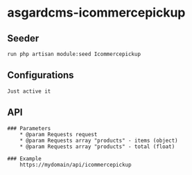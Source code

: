 # asgardcms-icommercepickup

## Seeder

    run php artisan module:seed Icommercepickup

## Configurations

    Just active it

## API

    ### Parameters
        * @param Requests request
        * @param Requests array "products" - items (object) 
        * @param Requests array "products" - total (float)

    ### Example
        https://mydomain/api/icommercepickup
    
    
